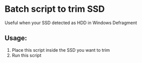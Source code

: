 # Batch script to trim SSD
Useful when your SSD detected as HDD in Windows Defragment

## Usage:
1. Place this script inside the SSD you want to trim
2. Run this script

